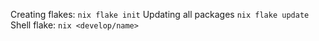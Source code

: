 Creating flakes: `nix flake init`
Updating all packages `nix flake update`
Shell flake: `nix <develop/name>`
 